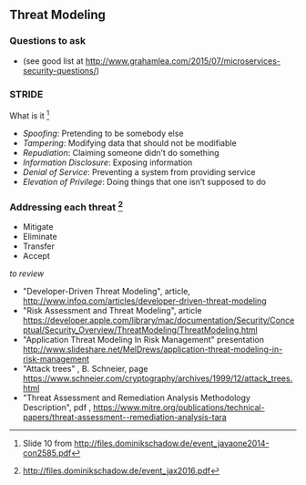 ## Threat Modeling


### Questions to ask

  - (see good list at http://www.grahamlea.com/2015/07/microservices-security-questions/)

### STRIDE

What is it [^dominik-javaone-2014]

  - *Spoofing*: Pretending to be somebody else
  - *Tampering*: Modifying data that should not be modifiable
  - *Repudiation*: Claiming someone didn’t do something
  - *Information Disclosure*: Exposing information
  - *Denial of Service*: Preventing a system from providing service
  - *Elevation of Privilege*: Doing things that one isn’t supposed to do

[^dominik-javaone-2014]: Slide 10 from http://files.dominikschadow.de/event_javaone2014-con2585.pdf

### Addressing each threat [^dominik-jax-2016]

  - Mitigate
  - Eliminate
  - Transfer
  - Accept

[^dominik-jax-2016]: http://files.dominikschadow.de/event_jax2016.pdf

*to review*

  - "Developer-Driven Threat Modeling", article, http://www.infoq.com/articles/developer-driven-threat-modeling
  - "Risk Assessment and Threat Modeling", article https://developer.apple.com/library/mac/documentation/Security/Conceptual/Security_Overview/ThreatModeling/ThreatModeling.html
  - "Application Threat Modeling In Risk Management" presentation http://www.slideshare.net/MelDrews/application-threat-modeling-in-risk-management
  - "Attack trees" , B. Schneier, page https://www.schneier.com/cryptography/archives/1999/12/attack_trees.html
  - "Threat Assessment and Remediation Analysis Methodology Description", pdf , https://www.mitre.org/publications/technical-papers/threat-assessment--remediation-analysis-tara
